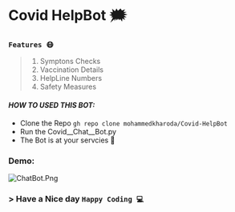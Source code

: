 
# Covid HelpBot 🗯️

### ``Features 😷`` 
> 1. Symptons Checks
> 2. Vaccination Details
> 3. HelpLine Numbers
> 4. Safety Measures

#### *HOW TO USED THIS BOT:*
* Clone the Repo 
```gh repo clone mohammedkharoda/Covid-HelpBot```
* Run the Covid__Chat__Bot.py
* The Bot is at your servcies 🥳


### Demo:

![ChatBot.Png](covid.png)

### > Have a Nice day `Happy Coding 💻`
